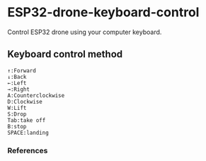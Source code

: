 # ESP32-drone-keyboard-control
Control ESP32 drone using your computer keyboard.
## Keyboard control method
```
↑:Forward
↓:Back
←:Left
→:Right
A:Counterclockwise
D:Clockwise
W:Lift
S:Drop
Tab:take off
B:stop
SPACE:landing
```
### References
[1]:https://github.com/01studio-lab/pyDrone
[2]:https://www.youtube.com/watch?v=LmEcyQnfpDA&t=2187s
